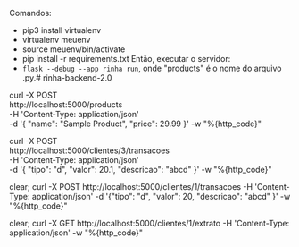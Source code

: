 Comandos:
- pip3 install virtualenv
- virtualenv meuenv
- source meuenv/bin/activate
- pip install -r requirements.txt
Então, executar o servidor:
- ```flask --debug --app rinha run```, onde "products" é o nome do arquivo .py.# rinha-backend-2.0



curl -X POST \
  http://localhost:5000/products \
  -H 'Content-Type: application/json' \
  -d '{
    "name": "Sample Product",
    "price": 29.99
  }' -w "%{http_code}"

curl -X POST \
  http://localhost:5000/clientes/3/transacoes \
  -H 'Content-Type: application/json' \
  -d '{
    "tipo": "d",
    "valor": 20.1,
    "descricao": "abcd"
  }' -w "%{http_code}"


clear; curl -X POST http://localhost:5000/clientes/1/transacoes -H 'Content-Type: application/json' -d '{"tipo": "d", "valor": 20, "descricao": "abcd" }' -w "%{http_code}"

clear; curl -X GET http://localhost:5000/clientes/1/extrato -H 'Content-Type: application/json' -w "%{http_code}"

